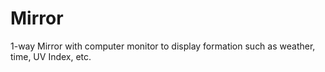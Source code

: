 # Mirror
1-way Mirror with computer monitor to display formation such as weather, time, UV Index, etc.
